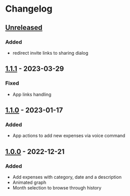 # Changelog

## [Unreleased]
### Added

- redirect invite links to sharing dialog


## [1.1.1] - 2023-03-29
### Fixed

- App links handling


## [1.1.0] - 2023-01-17

### Added

- App actions to add new expenses via voice command


## [1.0.0] - 2022-12-21

### Added

- Add expenses with category, date and a description
- Animated graph
- Month selection to browse through history


[unreleased]: https://github.com/thebino/DailyExpenses/compare/v1.1.1...HEAD
[1.1.1]: https://github.com/thebino/DailyExpenses/compare/1.1.0...1.1.1
[1.1.0]: https://github.com/thebino/DailyExpenses/compare/1.0.0...1.1.0
[1.0.0]: https://github.com/thebino/DailyExpenses/releases/tag/1.0.0
